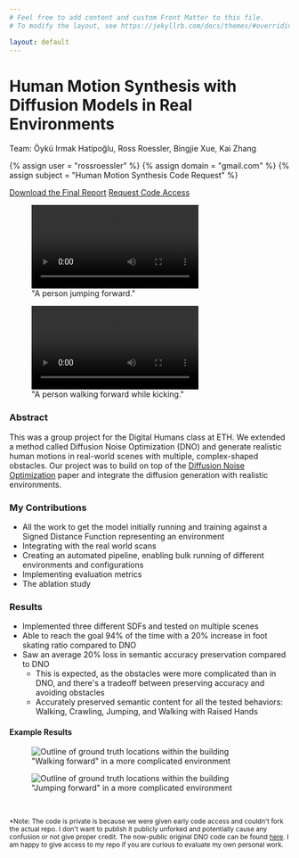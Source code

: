 ```yaml
---
# Feel free to add content and custom Front Matter to this file.
# To modify the layout, see https://jekyllrb.com/docs/themes/#overriding-theme-defaults

layout: default
---
```


# Human Motion Synthesis with Diffusion Models in Real Environments

<div class="center-text">
  Team: Öykü Irmak Hatipoğlu, Ross Roessler, Bingjie Xue, Kai Zhang
</div>

{% assign user = "rossroessler" %}
{% assign domain = "gmail.com" %}
{% assign subject = "Human Motion Synthesis Code Request" %}

<div class="button-container">
  <a class="btn" href="/assets/digital-humans-report.pdf" download>Download the Final Report</a>
  <a class="btn" href="mailto:{{ user }}@{{ domain }}?subject={{ subject | uri_escape }}" target="_blank">Request Code Access</a>
</div>

<div class="content-wrapper">
<div class="video-container">
    <figure>
    <video class="video-small" controls>
        <source src="/assets/person-jumping-forward.mp4" type="video/mp4">
        Your browser does not support the video tag.
    </video>
    <figcaption>"A person jumping forward."</figcaption>
    </figure>
    <figure>
    <video class="video-small" controls>
        <source src="/assets/walking-while-kicking.mp4" type="video/mp4">
        Your browser does not support the video tag.
    </video>
    <figcaption>"A person walking forward while kicking."</figcaption>
    </figure>
</div>
</div>

### Abstract

This was a group project for the Digital Humans class at ETH. We extended a method called Diffusion Noise Optimization (DNO) and generate realistic human motions in real-world scenes with multiple, complex-shaped obstacles. Our project was to build on top of the [Diffusion Noise Optimization](https://korrawe.github.io/dno-project/) paper and integrate the diffusion generation with realistic environments.

### My Contributions

* All the work to get the model initially running and training against a Signed Distance Function representing an environment
* Integrating with the real world scans
* Creating an automated pipeline, enabling bulk running of different environments and configurations
* Implementing evaluation metrics
* The ablation study

### Results

* Implemented three different SDFs and tested on multiple scenes
* Able to reach the goal 94% of the time with a 20% increase in foot skating ratio compared to DNO
* Saw an average 20% loss in semantic accuracy preservation compared to DNO
  * This is expected, as the obstacles were more complicated than in DNO, and there's a tradeoff between preserving accuracy and avoiding obstacles
  * Accurately preserved semantic content for all the tested behaviors: Walking, Crawling, Jumping, and Walking with Raised Hands

#### Example Results

<div class="content-wrapper">
<div class="video-container">
  <figure class="responsive-figure figure-small">
    <img src="/assets/walking_complex_scene.png" alt="Outline of ground truth locations within the building">
    <figcaption>"Walking forward" in a more complicated environment</figcaption>
  </figure>
  <figure class="responsive-figure figure-small">
    <img src="/assets/jumping_complex_scene.png" alt="Outline of ground truth locations within the building">
    <figcaption>"Jumping forward" in a more complicated environment</figcaption>
  </figure>
  </div>
</div>

<br>

<small>\*Note: The code is private is because we were given early code access and couldn't fork the actual repo. I don't want to publish it publicly unforked and potentially cause any confusion or not give proper credit. The now-public original DNO code can be found [here](https://github.com/korrawe/Diffusion-Noise-Optimization). I am happy to give access to my repo if you are curious to evaluate my own personal work.</small>